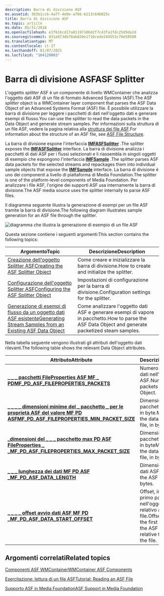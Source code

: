 ```yaml
---
description: Barra di divisione ASF
ms.assetid: 383b1cc6-4a77-4e0e-a766-6213c64b025c
title: Barra di divisione ASF
ms.topic: article
ms.date: 05/31/2018
ms.openlocfilehash: e1f61bcd17a81197106d2f7c43fa1fdc25d9da2d
ms.sourcegitcommit: 831e8f3db78ab820e1710cede244553c70e50500
ms.translationtype: MT
ms.contentlocale: it-IT
ms.lasthandoff: 01/07/2021
ms.locfileid: "104128003"
---
```

# <a name="asf-splitter"></a><span data-ttu-id="7cfd1-103">Barra di divisione ASF</span><span class="sxs-lookup"><span data-stu-id="7cfd1-103">ASF Splitter</span></span>

<span data-ttu-id="7cfd1-104">L'oggetto *splitter* ASF è un componente di livello WMContainer che analizza l'oggetto dati ASF di un file di formato Advanced Systems (ASF).</span><span class="sxs-lookup"><span data-stu-id="7cfd1-104">The ASF *splitter* object is a WMContainer layer component that parses the ASF Data Object of an Advanced Systems Format (ASF) file.</span></span> <span data-ttu-id="7cfd1-105">È possibile utilizzare la barra di divisione per leggere i pacchetti di dati nell'oggetto dati e generare esempi di flusso.</span><span class="sxs-lookup"><span data-stu-id="7cfd1-105">You can use the splitter to read the data packets in the Data Object and generate stream samples.</span></span> <span data-ttu-id="7cfd1-106">Per informazioni sulla struttura di un file ASF, vedere la pagina relativa alla [struttura dei file ASF](asf-file-structure.md).</span><span class="sxs-lookup"><span data-stu-id="7cfd1-106">For information about the structure of an ASF file, see [ASF File Structure](asf-file-structure.md).</span></span>

<span data-ttu-id="7cfd1-107">La barra di divisione espone l'interfaccia [**IMFASFSplitter**](/windows/desktop/api/wmcontainer/nn-wmcontainer-imfasfsplitter) .</span><span class="sxs-lookup"><span data-stu-id="7cfd1-107">The splitter exposes the [**IMFASFSplitter**](/windows/desktop/api/wmcontainer/nn-wmcontainer-imfasfsplitter) interface.</span></span> <span data-ttu-id="7cfd1-108">La barra di divisione analizza i pacchetti di dati ASF per i flussi selezionati e li riassembla in singoli oggetti di esempio che espongono l'interfaccia [**IMFSample**](/windows/desktop/api/mfobjects/nn-mfobjects-imfsample) .</span><span class="sxs-lookup"><span data-stu-id="7cfd1-108">The splitter parses ASF data packets for the selected streams and repackages them into individual sample objects that expose the [**IMFSample**](/windows/desktop/api/mfobjects/nn-mfobjects-imfsample) interface.</span></span> <span data-ttu-id="7cfd1-109">La barra di divisione è uno dei componenti a livello di piattaforma di Media Foundation.</span><span class="sxs-lookup"><span data-stu-id="7cfd1-109">The splitter is one of the platform-level components of Media Foundation.</span></span> <span data-ttu-id="7cfd1-110">Per analizzare i file ASF, l'origine dei supporti ASF usa internamente la barra di divisione.</span><span class="sxs-lookup"><span data-stu-id="7cfd1-110">The ASF media source uses the splitter internally to parse ASF files.</span></span>

<span data-ttu-id="7cfd1-111">Il diagramma seguente illustra la generazione di esempi per un file ASF tramite la barra di divisione.</span><span class="sxs-lookup"><span data-stu-id="7cfd1-111">The following diagram illustrates sample generation for an ASF file through the splitter.</span></span>

![diagramma che illustra la generazione di esempio di un file ASF](images/1eb9789c-c586-4f44-b907-b086cf288cc1.gif)

<span data-ttu-id="7cfd1-113">Questa sezione contiene i seguenti argomenti:</span><span class="sxs-lookup"><span data-stu-id="7cfd1-113">This section contains the following topics:</span></span>



| <span data-ttu-id="7cfd1-114">Argomento</span><span class="sxs-lookup"><span data-stu-id="7cfd1-114">Topic</span></span>                                                                                                                        | <span data-ttu-id="7cfd1-115">Descrizione</span><span class="sxs-lookup"><span data-stu-id="7cfd1-115">Description</span></span>                                                             |
|------------------------------------------------------------------------------------------------------------------------------|-------------------------------------------------------------------------|
| [<span data-ttu-id="7cfd1-116">Creazione dell'oggetto Splitter ASF</span><span class="sxs-lookup"><span data-stu-id="7cfd1-116">Creating the ASF Splitter Object</span></span>](creating-the-asf-splitter-object.md)                                                     | <span data-ttu-id="7cfd1-117">Come creare e inizializzare la barra di divisione.</span><span class="sxs-lookup"><span data-stu-id="7cfd1-117">How to create and initialize the splitter.</span></span>                              |
| [<span data-ttu-id="7cfd1-118">Configurazione dell'oggetto Splitter ASF</span><span class="sxs-lookup"><span data-stu-id="7cfd1-118">Configuring the ASF Splitter Object</span></span>](configuring-the-asf-splitter-object.md)                                               | <span data-ttu-id="7cfd1-119">Impostazioni di configurazione per la barra di divisione.</span><span class="sxs-lookup"><span data-stu-id="7cfd1-119">Configuration settings for the splitter.</span></span>                                |
| [<span data-ttu-id="7cfd1-120">Generazione di esempi di flusso da un oggetto dati ASF esistente</span><span class="sxs-lookup"><span data-stu-id="7cfd1-120">Generating Stream Samples from an Existing ASF Data Object</span></span>](generating-stream-samples-from-an-existing-asf-data-object.md) | <span data-ttu-id="7cfd1-121">Come analizzare l'oggetto dati ASF e generare esempi di vapore in pacchetto.</span><span class="sxs-lookup"><span data-stu-id="7cfd1-121">How to parse the ASF Data Object and generate packetized steam samples.</span></span> |



 

<span data-ttu-id="7cfd1-122">Nella tabella seguente vengono illustrati gli attributi dell'oggetto dati rilevanti.</span><span class="sxs-lookup"><span data-stu-id="7cfd1-122">The following table shows the relevant Data Object attributes.</span></span>



| <span data-ttu-id="7cfd1-123">Attributo</span><span class="sxs-lookup"><span data-stu-id="7cfd1-123">Attribute</span></span>                                                                                                    | <span data-ttu-id="7cfd1-124">Descrizione</span><span class="sxs-lookup"><span data-stu-id="7cfd1-124">Description</span></span>                                                                                          |
|--------------------------------------------------------------------------------------------------------------|------------------------------------------------------------------------------------------------------|
| [<span data-ttu-id="7cfd1-125">**\_ \_ \_ pacchetti FileProperties ASF MF \_ PD**</span><span class="sxs-lookup"><span data-stu-id="7cfd1-125">**MF\_PD\_ASF\_FILEPROPERTIES\_PACKETS**</span></span>](mf-pd-asf-fileproperties-packets-attribute.md)                   | <span data-ttu-id="7cfd1-126">Numero di pacchetti di dati nell'oggetto dati ASF.</span><span class="sxs-lookup"><span data-stu-id="7cfd1-126">Number of data packets in the ASF Data Object.</span></span>                                                       |
| [<span data-ttu-id="7cfd1-127">**\_ \_ \_ \_ dimensioni minime del \_ pacchetto \_ per le proprietà ASF del valore MF PD ASF**</span><span class="sxs-lookup"><span data-stu-id="7cfd1-127">**MF\_PD\_ASF\_FILEPROPERTIES\_MIN\_PACKET\_SIZE**</span></span>](mf-pd-asf-fileproperties-min-packet-size-attribute.md) | <span data-ttu-id="7cfd1-128">Dimensioni minime dei pacchetti di dati nel file, in byte.</span><span class="sxs-lookup"><span data-stu-id="7cfd1-128">Minimum size of the data packets in the file, in bytes.</span></span>                                              |
| [<span data-ttu-id="7cfd1-129">**\_dimensioni del \_ \_ \_ pacchetto max PD ASF FileProperties \_ \_**</span><span class="sxs-lookup"><span data-stu-id="7cfd1-129">**MF\_PD\_ASF\_FILEPROPERTIES\_MAX\_PACKET\_SIZE**</span></span>](mf-pd-asf-fileproperties-max-packet-size-attribute.md) | <span data-ttu-id="7cfd1-130">Dimensioni massime dei pacchetti di dati nel file, in byte</span><span class="sxs-lookup"><span data-stu-id="7cfd1-130">Maximum size of the data packets in the file, in bytes</span></span>                                               |
| [<span data-ttu-id="7cfd1-131">**\_ \_ \_ lunghezza dei dati MF PD ASF \_**</span><span class="sxs-lookup"><span data-stu-id="7cfd1-131">**MF\_PD\_ASF\_DATA\_LENGTH**</span></span>](mf-pd-asf-data-length-attribute.md)                                         | <span data-ttu-id="7cfd1-132">Dimensioni dell'oggetto dati ASF, in byte.</span><span class="sxs-lookup"><span data-stu-id="7cfd1-132">Size of the ASF Data Object, in bytes.</span></span>                                                               |
| [<span data-ttu-id="7cfd1-133">**\_ \_ \_ \_ offset avvio dati ASF MF PD \_**</span><span class="sxs-lookup"><span data-stu-id="7cfd1-133">**MF\_PD\_ASF\_DATA\_START\_OFFSET**</span></span>](mf-pd-asf-data-start-offset-attribute.md)                            | <span data-ttu-id="7cfd1-134">Offset, in byte, per il primo pacchetto di dati nell'oggetto dati ASF relativo all'inizio del file.</span><span class="sxs-lookup"><span data-stu-id="7cfd1-134">Offset, in bytes, to the first data packet in the ASF Data Object relative to the start of the file.</span></span> |



 

## <a name="related-topics"></a><span data-ttu-id="7cfd1-135">Argomenti correlati</span><span class="sxs-lookup"><span data-stu-id="7cfd1-135">Related topics</span></span>

<dl> <dt>

[<span data-ttu-id="7cfd1-136">Componenti ASF WMContainer</span><span class="sxs-lookup"><span data-stu-id="7cfd1-136">WMContainer ASF Components</span></span>](wmcontainer-asf-components.md)
</dt> <dt>

[<span data-ttu-id="7cfd1-137">Esercitazione: lettura di un file ASF</span><span class="sxs-lookup"><span data-stu-id="7cfd1-137">Tutorial: Reading an ASF File</span></span>](tutorial--reading-an-asf-file.md)
</dt> <dt>

[<span data-ttu-id="7cfd1-138">Supporto ASF in Media Foundation</span><span class="sxs-lookup"><span data-stu-id="7cfd1-138">ASF Support in Media Foundation</span></span>](asf-support-in-media-foundation.md)
</dt> </dl>

 

 



